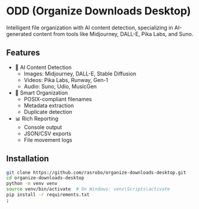 # ODD (Organize Downloads Desktop)

Intelligent file organization with AI content detection, specializing in AI-generated content from tools like Midjourney, DALL-E, Pika Labs, and Suno.

## Features
- 🤖 AI Content Detection
  - Images: Midjourney, DALL-E, Stable Diffusion
  - Videos: Pika Labs, Runway, Gen-1
  - Audio: Suno, Udio, MusicGen
- 📁 Smart Organization
  - POSIX-compliant filenames
  - Metadata extraction
  - Duplicate detection
- 📊 Rich Reporting
  - Console output
  - JSON/CSV exports
  - File movement logs

## Installation
```bash
git clone https://github.com/rasrobo/organize-downloads-desktop.git
cd organize-downloads-desktop
python -m venv venv
source venv/bin/activate  # On Windows: venv\Scripts\activate
pip install -r requirements.txt
;



